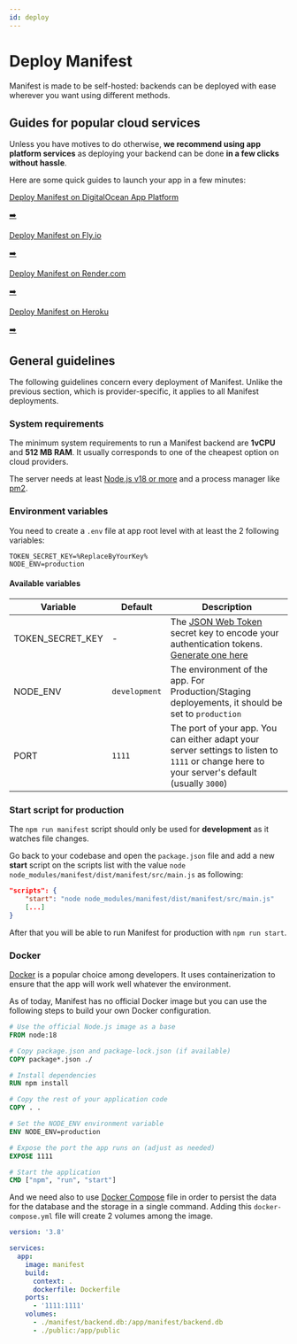 ```yaml
---
id: deploy
---
```


# Deploy Manifest

Manifest is made to be self-hosted: backends can be deployed with ease wherever you want using different methods.

## Guides for popular cloud services

Unless you have motives to do otherwise, **we recommend using app platform services** as deploying your backend can be done **in a few clicks without hassle**.

Here are some quick guides to launch your app in a few minutes:

<div class="card-container">
  <a href="./deploy-digital-ocean" class="card">
    <p>Deploy Manifest on DigitalOcean App Platform</p>
    <span>➡️</span>
  </a>
  
  <a href="./deploy-fly-io" class="card">
    <p>Deploy Manifest on Fly.io</p>
    <span>➡️</span>
  </a>
  
  <a href="./deploy-render-com" class="card">
    <p>Deploy Manifest on Render.com</p>
    <span>➡️</span>
  </a>
  
  <a href="./deploy-heroku" class="card">
    <p>Deploy Manifest on Heroku</p>
    <span>➡️</span>
  </a>
</div>

## General guidelines

The following guidelines concern every deployment of Manifest. Unlike the previous section, which is provider-specific, it applies to all Manifest deployments.

### System requirements

The minimum system requirements to run a Manifest backend are **1vCPU** and **512 MB RAM**. It usually corresponds to one of the cheapest option on cloud providers.

The server needs at least [Node.js v18 or more](https://nodejs.org/fr) and a process manager like [pm2](https://github.com/Unitech/pm2/).

### Environment variables

You need to create a `.env` file at app root level with at least the 2 following variables:

```env title=".env"
TOKEN_SECRET_KEY=%ReplaceByYourKey%
NODE_ENV=production
```

#### Available variables

| Variable         | Default       | Description                                                                                                                                  |
| ---------------- | ------------- | -------------------------------------------------------------------------------------------------------------------------------------------- |
| TOKEN_SECRET_KEY | -             | The [JSON Web Token](https://jwt.io/) secret key to encode your authentication tokens. [Generate one here](https://jwtsecret.com/generate)   |
| NODE_ENV         | `development` | The environment of the app. For Production/Staging deployements, it should be set to `production`                                            |
| PORT             | `1111`        | The port of your app. You can either adapt your server settings to listen to `1111` or change here to your server's default (usually `3000`) |

### Start script for production

The `npm run manifest` script should only be used for **development** as it watches file changes.

Go back to your codebase and open the `package.json` file and add a new **start** script on the scripts list with the value `node node_modules/manifest/dist/manifest/src/main.js` as following:

```json title="package.json"
"scripts": {
    "start": "node node_modules/manifest/dist/manifest/src/main.js"
    [...]
}
```

After that you will be able to run Manifest for production with `npm run start`.

### Docker

[Docker](https://www.docker.com/) is a popular choice among developers. It uses containerization to ensure that the app will work well whatever the environment.

As of today, Manifest has no official Docker image but you can use the following steps to build your own Docker configuration.

```dockerfile title="dockerfile"
# Use the official Node.js image as a base
FROM node:18

# Copy package.json and package-lock.json (if available)
COPY package*.json ./

# Install dependencies
RUN npm install

# Copy the rest of your application code
COPY . .

# Set the NODE_ENV environment variable
ENV NODE_ENV=production

# Expose the port the app runs on (adjust as needed)
EXPOSE 1111

# Start the application
CMD ["npm", "run", "start"]
```

And we need also to use [Docker Compose](https://docs.docker.com/compose/) file in order to persist the data for the database and the storage in a single command. Adding this `docker-compose.yml` file will create 2 volumes among the image.

```yaml title="docker-compose.yml"
version: '3.8'

services:
  app:
    image: manifest
    build:
      context: .
      dockerfile: Dockerfile
    ports:
      - '1111:1111'
    volumes:
      - ./manifest/backend.db:/app/manifest/backend.db
      - ./public:/app/public
```
